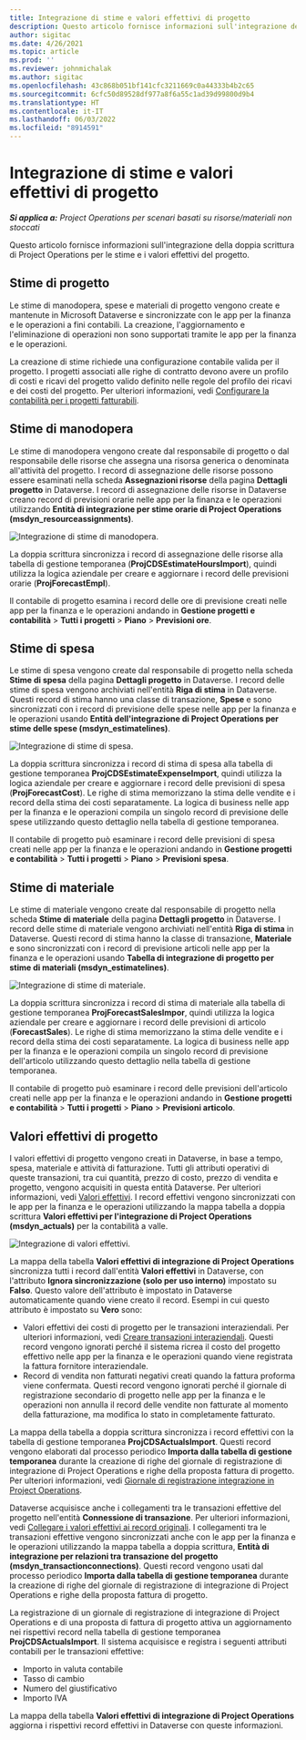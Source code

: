 ```yaml
---
title: Integrazione di stime e valori effettivi di progetto
description: Questo articolo fornisce informazioni sull'integrazione della doppia scrittura di Project Operations per le stime e i valori effettivi del progetto.
author: sigitac
ms.date: 4/26/2021
ms.topic: article
ms.prod: ''
ms.reviewer: johnmichalak
ms.author: sigitac
ms.openlocfilehash: 43c868b051bf141cfc3211669c0a44333b4b2c65
ms.sourcegitcommit: 6cfc50d89528df977a8f6a55c1ad39d99800d9b4
ms.translationtype: HT
ms.contentlocale: it-IT
ms.lasthandoff: 06/03/2022
ms.locfileid: "8914591"
---
```

# <a name="project-estimates-and-actuals-integration"></a>Integrazione di stime e valori effettivi di progetto

_**Si applica a:** Project Operations per scenari basati su risorse/materiali non stoccati_

Questo articolo fornisce informazioni sull'integrazione della doppia scrittura di Project Operations per le stime e i valori effettivi del progetto.

## <a name="project-estimates"></a>Stime di progetto

Le stime di manodopera, spese e materiali di progetto vengono create e mantenute in Microsoft Dataverse e sincronizzate con le app per la finanza e le operazioni a fini contabili. La creazione, l'aggiornamento e l'eliminazione di operazioni non sono supportati tramite le app per la finanza e le operazioni.

La creazione di stime richiede una configurazione contabile valida per il progetto. I progetti associati alle righe di contratto devono avere un profilo di costi e ricavi del progetto valido definito nelle regole del profilo dei ricavi e dei costi del progetto. Per ulteriori informazioni, vedi [Configurare la contabilità per i progetti fatturabili](../project-accounting/configure-accounting-billable-projects.md#configure-project-cost-and-revenue-profile-rules).

## <a name="labor-estimates"></a>Stime di manodopera

Le stime di manodopera vengono create dal responsabile di progetto o dal responsabile delle risorse che assegna una risorsa generica o denominata all'attività del progetto. I record di assegnazione delle risorse possono essere esaminati nella scheda **Assegnazioni risorse** della pagina **Dettagli progetto** in Dataverse. I record di assegnazione delle risorse in Dataverse creano record di previsioni orarie nelle app per la finanza e le operazioni utilizzando **Entità di integrazione per stime orarie di Project Operations (msdyn\_resourceassignments)**.

   ![Integrazione di stime di manodopera.](./Media/DW4LaborEstimates.png)

La doppia scrittura sincronizza i record di assegnazione delle risorse alla tabella di gestione temporanea (**ProjCDSEstimateHoursImport**), quindi utilizza la logica aziendale per creare e aggiornare i record delle previsioni orarie (**ProjForecastEmpl**).

Il contabile di progetto esamina i record delle ore di previsione creati nelle app per la finanza e le operazioni andando in **Gestione progetti e contabilità** > **Tutti i progetti** > **Piano** > **Previsioni ore**.

## <a name="expense-estimates"></a>Stime di spesa

Le stime di spesa vengono create dal responsabile di progetto nella scheda **Stime di spesa** della pagina **Dettagli progetto** in Dataverse. I record delle stime di spesa vengono archiviati nell'entità **Riga di stima** in Dataverse. Questi record di stima hanno una classe di transazione, **Spese** e sono sincronizzati con i record di previsione delle spese nelle app per la finanza e le operazioni usando **Entità dell'integrazione di Project Operations per stime delle spese (msdyn\_estimatelines)**.

   ![Integrazione di stime di spesa.](./Media/DW4ExpenseEstimates.png)

La doppia scrittura sincronizza i record di stima di spesa alla tabella di gestione temporanea **ProjCDSEstimateExpenseImport**, quindi utilizza la logica aziendale per creare e aggiornare i record delle previsioni di spesa (**ProjForecastCost**). Le righe di stima memorizzano la stima delle vendite e i record della stima dei costi separatamente. La logica di business nelle app per la finanza e le operazioni compila un singolo record di previsione delle spese utilizzando questo dettaglio nella tabella di gestione temporanea.

Il contabile di progetto può esaminare i record delle previsioni di spesa creati nelle app per la finanza e le operazioni andando in **Gestione progetti e contabilità** > **Tutti i progetti** > **Piano** > **Previsioni spesa**.

## <a name="material-estimates"></a>Stime di materiale

Le stime di materiale vengono create dal responsabile di progetto nella scheda **Stime di materiale** della pagina **Dettagli progetto** in Dataverse. I record delle stime di materiale vengono archiviati nell'entità **Riga di stima** in Dataverse. Questi record di stima hanno la classe di transazione, **Materiale** e sono sincronizzati con i record di previsione articoli nelle app per la finanza e le operazioni usando **Tabella di integrazione di progetto per stime di materiali (msdyn\_estimatelines)**.

   ![Integrazione di stime di materiale.](./Media/DW4MaterialEstimates.png)

La doppia scrittura sincronizza i record di stima di materiale alla tabella di gestione temporanea **ProjForecastSalesImpor**, quindi utilizza la logica aziendale per creare e aggiornare i record delle previsioni di articolo (**ForecastSales**). Le righe di stima memorizzano la stima delle vendite e i record della stima dei costi separatamente. La logica di business nelle app per la finanza e le operazioni compila un singolo record di previsione dell'articolo utilizzando questo dettaglio nella tabella di gestione temporanea.

Il contabile di progetto può esaminare i record delle previsioni dell'articolo creati nelle app per la finanza e le operazioni andando in **Gestione progetti e contabilità** > **Tutti i progetti** > **Piano** > **Previsioni articolo**.

## <a name="project-actuals"></a>Valori effettivi di progetto

I valori effettivi di progetto vengono creati in Dataverse, in base a tempo, spesa, materiale e attività di fatturazione. Tutti gli attributi operativi di queste transazioni, tra cui quantità, prezzo di costo, prezzo di vendita e progetto, vengono acquisiti in questa entità Dataverse. Per ulteriori informazioni, vedi [Valori effettivi](../actuals/actuals-overview.md). I record effettivi vengono sincronizzati con le app per la finanza e le operazioni utilizzando la mappa tabella a doppia scrittura **Valori effettivi per l'integrazione di Project Operations (msdyn\_actuals)** per la contabilità a valle.

   ![Integrazione di valori effettivi.](./Media/DW4Actuals.png)

La mappa della tabella **Valori effettivi di integrazione di Project Operations** sincronizza tutti i record dall'entità **Valori effettivi** in Dataverse, con l'attributo **Ignora sincronizzazione (solo per uso interno)** impostato su **Falso**. Questo valore dell'attributo è impostato in Dataverse automaticamente quando viene creato il record. Esempi in cui questo attributo è impostato su **Vero** sono:

  - Valori effettivi dei costi di progetto per le transazioni interaziendali. Per ulteriori informazioni, vedi [Creare transazioni interaziendali](../project-accounting/create-intercompany-transactions.md). Questi record vengono ignorati perché il sistema ricrea il costo del progetto effettivo nelle app per la finanza e le operazioni quando viene registrata la fattura fornitore interaziendale.
  - Record di vendita non fatturati negativi creati quando la fattura proforma viene confermata. Questi record vengono ignorati perché il giornale di registrazione secondario di progetto nelle app per la finanza e le operazioni non annulla il record delle vendite non fatturate al momento della fatturazione, ma modifica lo stato in completamente fatturato.

La mappa della tabella a doppia scrittura sincronizza i record effettivi con la tabella di gestione temporanea **ProjCDSActualsImport**. Questi record vengono elaborati dal processo periodico **Importa dalla tabella di gestione temporanea** durante la creazione di righe del giornale di registrazione di integrazione di Project Operations e righe della proposta fattura di progetto. Per ulteriori informazioni, vedi [Giornale di registrazione integrazione in Project Operations](../project-accounting/project-operations-integration-journal.md).

Dataverse acquisisce anche i collegamenti tra le transazioni effettive del progetto nell'entità **Connessione di transazione**. Per ulteriori informazioni, vedi [Collegare i valori effettivi ai record originali](../actuals/linkingactuals.md). I collegamenti tra le transazioni effettive vengono sincronizzati anche con le app per la finanza e le operazioni utilizzando la mappa tabella a doppia scrittura, **Entità di integrazione per relazioni tra transazione del progetto (msdyn\_transactionconnections)**. Questi record vengono usati dal processo periodico **Importa dalla tabella di gestione temporanea** durante la creazione di righe del giornale di registrazione di integrazione di Project Operations e righe della proposta fattura di progetto.

La registrazione di un giornale di registrazione di integrazione di Project Operations e di una proposta di fattura di progetto attiva un aggiornamento nei rispettivi record nella tabella di gestione temporanea **ProjCDSActualsImport**. Il sistema acquisisce e registra i seguenti attributi contabili per le transazioni effettive:

- Importo in valuta contabile
- Tasso di cambio
- Numero del giustificativo
- Importo IVA

La mappa della tabella **Valori effettivi di integrazione di Project Operations** aggiorna i rispettivi record effettivi in Dataverse con queste informazioni.
